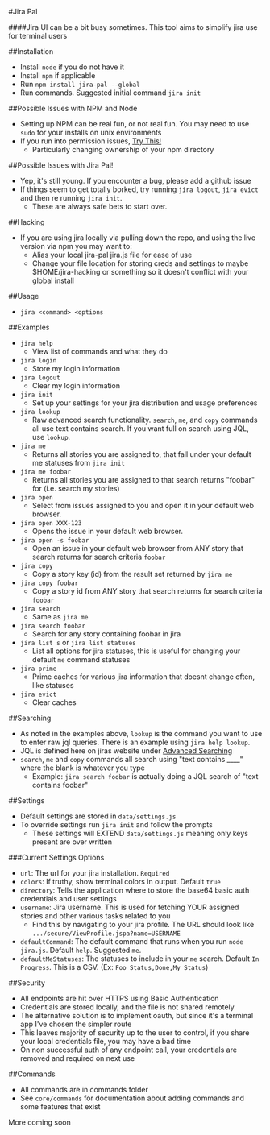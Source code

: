 #Jira Pal

####Jira UI can be a bit busy sometimes. This tool aims to simplify jira use for terminal users

##Installation

* Install `node` if you do not have it
* Install `npm` if applicable
* Run `npm install jira-pal --global`
* Run commands. Suggested initial command `jira init`

##Possible Issues with NPM and Node

* Setting up NPM can be real fun, or not real fun. You may need to use `sudo` for your installs on unix environments
* If you run into permission issues, [Try This!](https://docs.npmjs.com/getting-started/fixing-npm-permissions)
  * Particularly changing ownership of your npm directory

##Possible Issues with Jira Pal!
* Yep, it's still young. If you encounter a bug, please add a github issue
* If things seem to get totally borked, try running `jira logout`, `jira evict` and then re running `jira init`.
  * These are always safe bets to start over.
  
##Hacking

* If you are using jira locally via pulling down the repo, and using the live version via npm you may want to:
  * Alias your local jira-pal jira.js file for ease of use
  * Change your file location for storing creds and settings to maybe $HOME/jira-hacking or something so it doesn't conflict with your global install

##Usage

* `jira <command> <options`

##Examples

* `jira help`
  * View list of commands and what they do
* `jira login`
  * Store my login information
* `jira logout`
  * Clear my login information
* `jira init`
  * Set up your settings for your jira distribution and usage preferences
* `jira lookup`
  * Raw advanced search functionality. `search`, `me`, and `copy` commands all use text contains search. If you want full on search using JQL, use `lookup`.
* `jira me`
  * Returns all stories you are assigned to, that fall under your default me statuses from `jira init`
* `jira me foobar`
  * Returns all stories you are assigned to that search returns "foobar" for (i.e. search my stories)
* `jira open`
  * Select from issues assigned to you and open it in your default web browser.
* `jira open XXX-123`
  * Opens the issue in your default web browser.
* `jira open -s foobar`
  * Open an issue in your default web browser from ANY story that search returns for search criteria `foobar`
* `jira copy`
  * Copy a story key (id) from the result set returned by `jira me`
* `jira copy foobar`
  * Copy a story id from ANY story that search returns for search criteria `foobar`
* `jira search`
  * Same as `jira me`
* `jira search foobar`
  * Search for any story containing foobar in jira
* `jira list s` or `jira list statuses`
  * List all options for jira statuses, this is useful for changing your default `me` command statuses
* `jira prime`
  * Prime caches for various jira information that doesnt change often, like statuses
* `jira evict`
  * Clear caches

##Searching

* As noted in the examples above, `lookup` is the command you want to use to enter raw jql queries. There is an example using `jira help lookup`.
* JQL is defined here on jiras website under [Advanced Searching](https://confluence.atlassian.com/jira/advanced-searching-179442050.html)
* `search`, `me` and `copy` commands all search using "text contains ____" where the blank is whatever you type
  * Example: `jira search foobar` is actually doing a JQL search of "text contains foobar"


##Settings

* Default settings are stored in `data/settings.js`
* To override settings run `jira init` and follow the prompts
  * These settings will EXTEND `data/settings.js` meaning only keys present are over written

###Current Settings Options

* `url`: The url for your jira installation. `Required`
* `colors`: If truthy, show terminal colors in output. Default `true`
* `directory`: Tells the application where to store the base64 basic auth credentials and user settings
* `username`: Jira username. This is used for fetching YOUR assigned stories and other various tasks related to you
  * Find this by navigating to your jira profile. The URL should look like `.../secure/ViewProfile.jspa?name=USERNAME`
* `defaultCommand`: The default command that runs when you run `node jira.js`. Default `help`. Suggested `me`.
* `defaultMeStatuses`: The statuses to include in your `me` search. Default `In Progress`. This is a CSV. (Ex: `Foo Status,Done,My Status`)

##Security

* All endpoints are hit over HTTPS using Basic Authentication
* Credentials are stored locally, and the file is not shared remotely
* The alternative solution is to implement oauth, but since it's a terminal app I've chosen the simpler route
* This leaves majority of security up to the user to control, if you share your local credentials file, you may have a bad time
* On non successful auth of any endpoint call, your credentials are removed and required on next use

##Commands

* All commands are in commands folder
* See `core/commands` for documentation about adding commands and some features that exist

More coming soon
